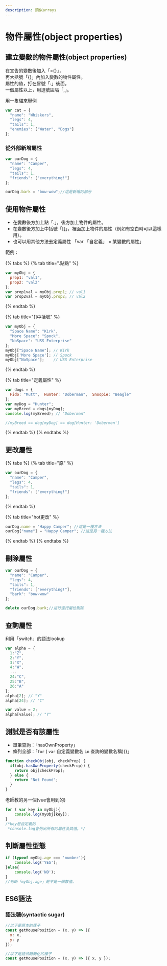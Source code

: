 ```yaml
---
description: 類似arrays
---
```


# 物件屬性\(object properties\)

## 建立變數的物件屬性\(object properties\)

在宣告的變數後加入「={}」，  
再大括號「{}」內加入變數的物件屬性。  
屬性的值，打在冒號「:」後面。  
一個屬性以上，用逗號區隔「,」。

用一隻貓來舉例

```javascript
var cat = {
  "name": "Whiskers",
  "legs": 4,
  "tails": 1,
  "enemies": ["Water", "Dogs"]
};
```

### 從外部新增屬性

```javascript
var ourDog = {
  "name": "Camper",
  "legs": 4,
  "tails": 1,
  "friends": ["everything!"]
};

ourDog.bark = "bow-wow";//這是新增的部分
```

## 使用物件屬性

* 在變數後方加上點「.」，後方加上物件的屬性。
* 在變數後方加上中括號「\[\]」，裡面加上物件的屬性（例如有空白時可以這樣用）。
* 也可以用其他方法去定義屬性 「var 「自定義」 =  某變數的屬性」

範例：

{% tabs %}
{% tab title=".點點" %}
```javascript
var myObj = {
  prop1: "val1",
  prop2: "val2"
};
var prop1val = myObj.prop1; // val1
var prop2val = myObj.prop2; // val2
```
{% endtab %}

{% tab title="\[\]中括號" %}
```javascript
var myObj = {
  "Space Name": "Kirk",
  "More Space": "Spock",
  "NoSpace": "USS Enterprise"
};
myObj["Space Name"]; // Kirk
myObj['More Space']; // Spock
myObj["NoSpace"];    // USS Enterprise
```
{% endtab %}

{% tab title="定義屬性" %}
```javascript
var dogs = {
  Fido: "Mutt",  Hunter: "Doberman",  Snoopie: "Beagle"
};
var myDog = "Hunter";
var myBreed = dogs[myDog];
console.log(myBreed); // "Doberman"

//myBreed == dog[myDog] == dog[Hunter: 'Doberman']
```
{% endtab %}
{% endtabs %}

## 更改屬性

{% tabs %}
{% tab title="原" %}
```javascript
var ourDog = {
  "name": "Camper",
  "legs": 4,
  "tails": 1,
  "friends": ["everything!"]
};
```
{% endtab %}

{% tab title="hot更改" %}
```javascript
ourDog.name = "Happy Camper"; //這是一種方法
ourDog["name"] = "Happy Camper"; //這是另一種方法
```
{% endtab %}
{% endtabs %}

## 刪除屬性

```javascript
var ourDog = {
  "name": "Camper",
  "legs": 4,
  "tails": 1,
  "friends": ["everything!"],
  "bark": "bow-wow"
};

delete ourDog.bark;//這行進行屬性刪除
```

## 查詢屬性

利用「switch」的語法lookup

```javascript
var alpha = {
  1:"Z",
  2:"Y",
  3:"X",
  4:"W",
  ...
  24:"C",
  25:"B",
  26:"A"
};
alpha[2]; // "Y"
alpha[24]; // "C"

var value = 2;
alpha[value]; // "Y"
```

## 測試是否有該屬性

* 單筆查詢：「hasOwnProperty」
* 條列全部：「`for` \( `var` 自定義變數名 `in` 查詢的變數名稱\){}」

```javascript
function checkObj(obj, checkProp) {
  if(obj.hasOwnProperty(checkProp)) {
    return obj[checkProp];
  } else {
    return "Not Found";
  }
}
```

老師教的另一個\(vue會用到的\)

```javascript
for ( var key in myObj){
    console.log(myObj[key]);
}
/*key是自定義的
 ​*console.log會列出所有的屬性及其值。*/
```

## 判斷屬性型態

```javascript
if (typeof myObj.age === 'number'){
    console.log('YES');
}else{
    console.log('NO');
}
//判斷「myObj.age」是不是一個數值。
```

## ES6語法

### 語法糖\(syntactic sugar\)

```javascript
//以下是原本的樣子
const getMousePosition = (x, y) => ({
  x: x,
  y: y
});

//以下是語法糖簡化的樣子
const getMousePosition = (x, y) => ({ x, y });
```



